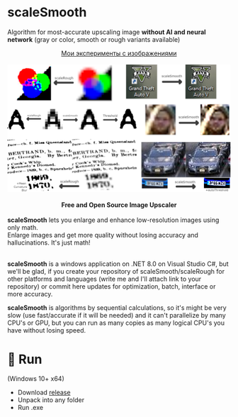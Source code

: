 # scaleSmooth
Algorithm for most-accurate upscaling image **without AI and neural network** (gray or color, smooth or rough variants available)<br>
<div align="center"><a href="https://dzen.ru/suite/b70ea5e2-65bd-49ea-b0e4-49fc31e96df6">Мои эксперименты с изображениями</a><br><br>
<img src="https://raw.githubusercontent.com/no4ni/scaleSmooth/main/img/demo.png"/><br><br>
<b>Free and Open Source Image Upscaler</b></div><br>
<b>scaleSmooth</b> lets you enlarge and enhance low-resolution images using only math.<br>
Enlarge images and get more quality without losing accuracy and hallucinations. It's just math!<br><br>

**scaleSmooth** is a windows application on .NET 8.0 on Visual Studio C#, but we'll be glad, if you create your repository of scaleSmooth/scaleRough for other platforms and languages (write me and I'll attach link to your repository) or commit here updates for optimization, batch, interface or more accuracy.

**scaleSmooth** is algorithms by sequential calculations, so it's might be very slow (use fast/accurate if it will be needed) and it can't parallelize by many CPU's or GPU, but you can run as many copies as many logical CPU's you have without losing speed.

# 🏃 Run
(Windows 10+ x64) 
- Download <a href="https://github.com/no4ni/scaleSmooth/raw/main/run/scaleSmooth-windows10-x64.zip">release</a>
- Unpack into any folder
- Run .exe
